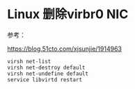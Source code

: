 # Linux 删除virbr0 NIC

参考：

https://blog.51cto.com/xjsunjie/1914963

```
virsh net-list
virsh net-destroy default
virsh net-undefine default
service libvirtd restart
```

